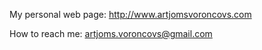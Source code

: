 My personal web page: http://www.artjomsvoroncovs.com

How to reach me: artjoms.voroncovs@gmail.com


